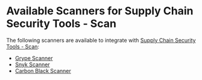 # Available Scanners for Supply Chain Security Tools - Scan

The following scanners are available to integrate with [Supply Chain Security Tools - Scan](overview.hbs.md):

* [Grype Scanner](install-scst-scan.hbs.md#install-grype)
* [Snyk Scanner](install-snyk-integration.hbs.md)
* [Carbon Black Scanner](install-carbonblack-integration.hbs.md)